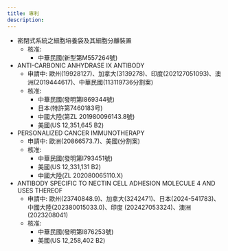 ```yaml
---
title: 專利
description: 
---
```


- 密閉式系統之細胞培養袋及其細胞分離裝置
  - 核准:
    - 中華民國(新型第M557264號) 
- ANTI-CARBONIC ANHYDRASE IX ANTIBODY
  - 申請中: 歐州(19928127)、加拿大(3139278)、印度(202127051093)、澳洲(2019444617)、中華民國(113119736分割案)
  - 核准:
    - 中華民國(發明第I869344號)
    - 日本(特許第7460183号)
    - 中國大陸(第ZL 201980096143.8號)
    - 美國(US 12,351,645 B2)
- PERSONALIZED CANCER IMMUNOTHERAPY
  - 申請中: 歐洲(20866573.7)、美國(分割案)
  - 核准:
    - 中華民國(發明第I793451號)
    - 美國(US 12,331,131 B2)
    - 中國大陸(ZL 202080065110.X)
- ANTIBODY SPECIFIC TO NECTIN CELL ADHESION MOLECULE 4 AND USES THEREOF
  - 申請中: 歐州(23740848.9)、加拿大(3242471)、日本(2024-541783)、中國大陸(202380015033.0)、印度 (202427053324)、澳洲(2023208041)
  - 核准:
    - 中華民國(發明第I876253號)
    - 美國(US 12,258,402 B2)